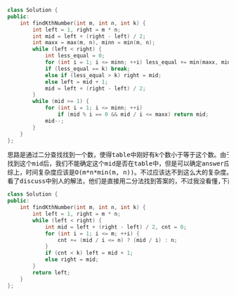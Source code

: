 ```CPP
class Solution {
public:
    int findKthNumber(int m, int n, int k) {
        int left = 1, right = m * n;
        int mid = left + (right - left) / 2;
        int maxx = max(m, n), minn = min(m, n);
        while (left < right) {
            int less_equal = 0;
            for (int i = 1; i <= minn; ++i) less_equal += min(maxx, mid / i);
            if (less_equal == k) break;
            else if (less_equal > k) right = mid;
            else left = mid + 1;
            mid = left + (right - left) / 2;
        }
        while (mid >= 1) {
            for (int i = 1; i <= minn; ++i)
                if (mid % i == 0 && mid / i <= maxx) return mid;
            mid--;
        }
    }
};
```
<pre>
思路是通过二分查找找到一个数，使得table中刚好有k个数小于等于这个数。由于每行两个相邻数之间的差是固定的，所以我们可以用mid/差算出该行有多少数<=mid。
找到这个mid后，我们不能确定这个mid是否在table中，但是可以确定answer应该是小于等于mid的最大值。
综上，时间复杂度应该是O(m*n*min(m, n))。不过应该达不到这么大的复杂度。
看了discuss中别人的解法，他们是直接用二分法找到答案的，不过我没看懂,下面是他们的代码。
</pre>
```CPP
class Solution {
public:
    int findKthNumber(int m, int n, int k) {
        int left = 1, right = m * n;
        while (left < right) {
            int mid = left + (right - left) / 2, cnt = 0;
            for (int i = 1; i <= m; ++i) {
                cnt += (mid / i <= n) ? (mid / i) : n;
            }
            if (cnt < k) left = mid + 1;
            else right = mid;
        }
        return left;
    }
};
```
